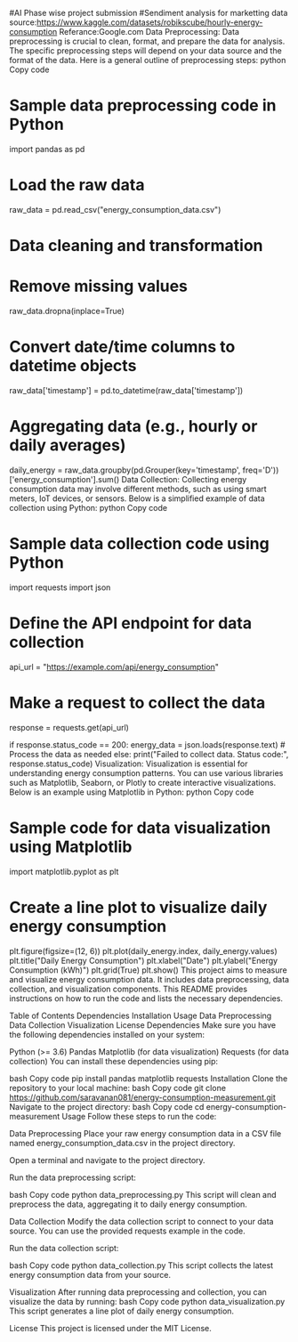 #AI Phase wise project submission
#Sendiment analysis for marketting
data source:https://www.kaggle.com/datasets/robikscube/hourly-energy-consumption
Referance:Google.com
Data Preprocessing:
Data preprocessing is crucial to clean, format, and prepare the data for analysis. The specific preprocessing steps will depend on your data source and the format of the data. Here is a general outline of preprocessing steps:
python
Copy code
# Sample data preprocessing code in Python
import pandas as pd

# Load the raw data
raw_data = pd.read_csv("energy_consumption_data.csv")

# Data cleaning and transformation
# Remove missing values
raw_data.dropna(inplace=True)

# Convert date/time columns to datetime objects
raw_data['timestamp'] = pd.to_datetime(raw_data['timestamp'])

# Aggregating data (e.g., hourly or daily averages)
daily_energy = raw_data.groupby(pd.Grouper(key='timestamp', freq='D'))['energy_consumption'].sum()
Data Collection:
Collecting energy consumption data may involve different methods, such as using smart meters, IoT devices, or sensors. Below is a simplified example of data collection using Python:
python
Copy code
# Sample data collection code using Python
import requests
import json

# Define the API endpoint for data collection
api_url = "https://example.com/api/energy_consumption"

# Make a request to collect the data
response = requests.get(api_url)

if response.status_code == 200:
    energy_data = json.loads(response.text)
    # Process the data as needed
else:
    print("Failed to collect data. Status code:", response.status_code)
Visualization:
Visualization is essential for understanding energy consumption patterns. You can use various libraries such as Matplotlib, Seaborn, or Plotly to create interactive visualizations. Below is an example using Matplotlib in Python:
python
Copy code
# Sample code for data visualization using Matplotlib
import matplotlib.pyplot as plt

# Create a line plot to visualize daily energy consumption
plt.figure(figsize=(12, 6))
plt.plot(daily_energy.index, daily_energy.values)
plt.title("Daily Energy Consumption")
plt.xlabel("Date")
plt.ylabel("Energy Consumption (kWh)")
plt.grid(True)
plt.show()
This project aims to measure and visualize energy consumption data. It includes data preprocessing, data collection, and visualization components. This README provides instructions on how to run the code and lists the necessary dependencies.

Table of Contents
Dependencies
Installation
Usage
Data Preprocessing
Data Collection
Visualization
License
Dependencies
Make sure you have the following dependencies installed on your system:

Python (>= 3.6)
Pandas
Matplotlib (for data visualization)
Requests (for data collection)
You can install these dependencies using pip:

bash
Copy code
pip install pandas matplotlib requests
Installation
Clone the repository to your local machine:
bash
Copy code
git clone https://github.com/saravanan081/energy-consumption-measurement.git
Navigate to the project directory:
bash
Copy code
cd energy-consumption-measurement
Usage
Follow these steps to run the code:

Data Preprocessing
Place your raw energy consumption data in a CSV file named energy_consumption_data.csv in the project directory.

Open a terminal and navigate to the project directory.

Run the data preprocessing script:

bash
Copy code
python data_preprocessing.py
This script will clean and preprocess the data, aggregating it to daily energy consumption.

Data Collection
Modify the data collection script to connect to your data source. You can use the provided requests example in the code.

Run the data collection script:

bash
Copy code
python data_collection.py
This script collects the latest energy consumption data from your source.

Visualization
After running data preprocessing and collection, you can visualize the data by running:
bash
Copy code
python data_visualization.py
This script generates a line plot of daily energy consumption.

License
This project is licensed under the MIT License.



